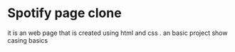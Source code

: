 <h1>
  Spotify page clone
</h1>
<p>
  it is an web page that is created using html and css . an basic project show casing basics
  
</p>
